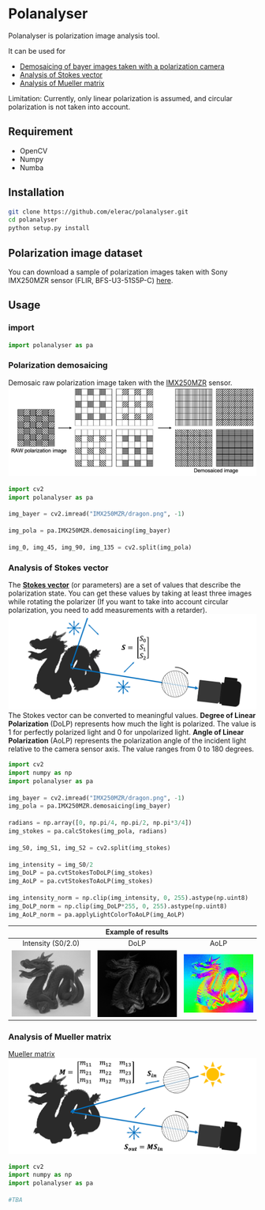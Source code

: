 # Polanalyser
Polanalyser is polarization image analysis tool.

It can be used for 
* [Demosaicing of bayer images taken with a polarization camera](#polarization-demosaicing)
* [Analysis of Stokes vector](#analysis-of-stokes-vector)
* [Analysis of Mueller matrix](#analysis-of-mueller-matrix)

Limitation: Currently, only linear polarization is assumed, and circular polarization is not taken into account.

## Requirement
* OpenCV
* Numpy
* Numba

## Installation
```sh
git clone https://github.com/elerac/polanalyser.git 
cd polanalyser
python setup.py install
```

## Polarization image dataset
You can download a sample of polarization images taken with Sony IMX250MZR sensor (FLIR, BFS-U3-51S5P-C) [here](https://drive.google.com/drive/folders/1vCe9N05to5_McvwyDqxTmLIKz7vRzmbX?usp=sharing).

## Usage
### import 
```python
import polanalyser as pa
```

### Polarization demosaicing
Demosaic raw polarization image taken with the [IMX250MZR](https://www.sony-semicon.co.jp/e/products/IS/polarization/product.html) sensor.
![](documents/demosaicing.png)
```python
import cv2
import polanalyser as pa

img_bayer = cv2.imread("IMX250MZR/dragon.png", -1)

img_pola = pa.IMX250MZR.demosaicing(img_bayer)

img_0, img_45, img_90, img_135 = cv2.split(img_pola)
```

### Analysis of Stokes vector
The [**Stokes vector**](https://en.wikipedia.org/wiki/Stokes_parameters) (or parameters) are a set of values that describe the polarization state. You can get these values by taking at least three images while rotating the polarizer (If you want to take into account circular polarization, you need to add measurements with a retarder).
![](documents/stokes_setup.png)
The Stokes vector can be converted to meaningful values. **Degree of Linear Polarization** (DoLP) represents how much the light is polarized. The value is 1 for perfectly polarized light and 0 for unpolarized light. **Angle of Linear Polarization** (AoLP) represents the polarization angle of the incident light relative to the camera sensor axis. The value ranges from 0 to 180 degrees.
```python
import cv2
import numpy as np
import polanalyser as pa

img_bayer = cv2.imread("IMX250MZR/dragon.png", -1)
img_pola = pa.IMX250MZR.demosaicing(img_bayer)

radians = np.array([0, np.pi/4, np.pi/2, np.pi*3/4])
img_stokes = pa.calcStokes(img_pola, radians)

img_S0, img_S1, img_S2 = cv2.split(img_stokes)

img_intensity = img_S0/2
img_DoLP = pa.cvtStokesToDoLP(img_stokes)
img_AoLP = pa.cvtStokesToAoLP(img_stokes)

img_intensity_norm = np.clip(img_intensity, 0, 255).astype(np.uint8)
img_DoLP_norm = np.clip(img_DoLP*255, 0, 255).astype(np.uint8)
img_AoLP_norm = pa.applyLightColorToAoLP(img_AoLP)
```

||Example of results | |
|:-:|:-:|:-:|
|Intensity (S0/2.0)|DoLP|AoLP|
|![](documents/dragon_IMX250MZR_intensity.jpg)|![](documents/dragon_IMX250MZR_DoLP.jpg)|![](documents/dragon_IMX250MZR_AoLP.jpg)|

### Analysis of Mueller matrix
[Mueller matrix](https://en.wikipedia.org/wiki/Mueller_calculus)
![](documents/mueller_setup.png)
```python
import cv2
import numpy as np
import polanalyser as pa

#TBA
```
